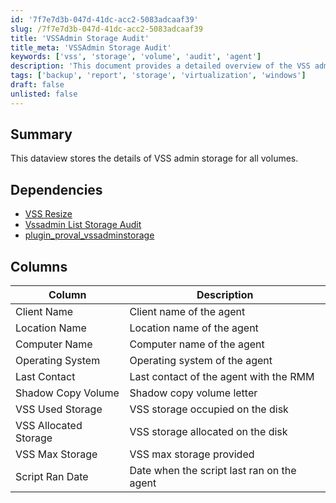 ```yaml
---
id: '7f7e7d3b-047d-41dc-acc2-5083adcaaf39'
slug: /7f7e7d3b-047d-41dc-acc2-5083adcaaf39
title: 'VSSAdmin Storage Audit'
title_meta: 'VSSAdmin Storage Audit'
keywords: ['vss', 'storage', 'volume', 'audit', 'agent']
description: 'This document provides a detailed overview of the VSS admin storage for all volumes, including dependencies and columns that store essential information about each agent and its storage utilization.'
tags: ['backup', 'report', 'storage', 'virtualization', 'windows']
draft: false
unlisted: false
---
```


## Summary

This dataview stores the details of VSS admin storage for all volumes.

## Dependencies

- [VSS Resize](/docs/0600e89c-06a5-42da-9ed8-41e43d9cfd7d)
- [Vssadmin List Storage Audit](/docs/0de90f98-d7ae-4a79-a851-30829a596846)
- [plugin_proval_vssadminstorage](/docs/165f6290-8932-459b-9bfe-18c86f7a61d6)

## Columns

| Column                   | Description                                   |
|-------------------------|-----------------------------------------------|
| Client Name             | Client name of the agent                      |
| Location Name           | Location name of the agent                    |
| Computer Name           | Computer name of the agent                    |
| Operating System        | Operating system of the agent                 |
| Last Contact            | Last contact of the agent with the RMM       |
| Shadow Copy Volume      | Shadow copy volume letter                     |
| VSS Used Storage        | VSS storage occupied on the disk              |
| VSS Allocated Storage   | VSS storage allocated on the disk             |
| VSS Max Storage         | VSS max storage provided                      |
| Script Ran Date         | Date when the script last ran on the agent    |
